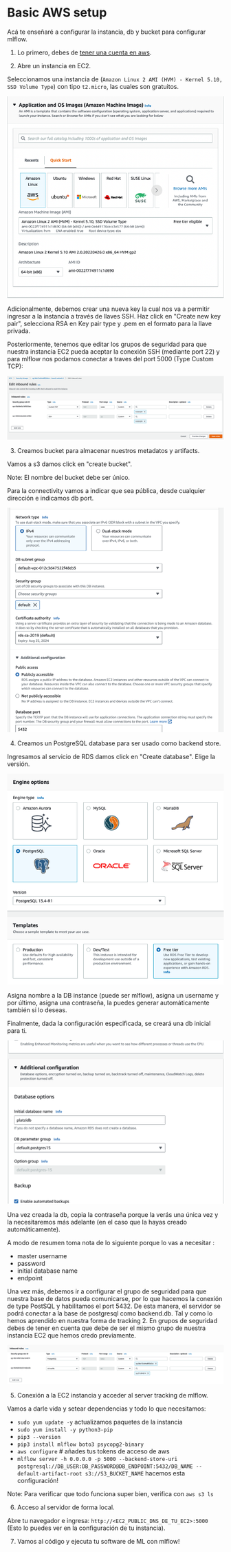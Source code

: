 # Basic AWS setup

Acá te enseñaré a configurar la instancia, db y bucket para configurar mlflow.

1. Lo primero, debes de [tener una cuenta en aws](https://aws.amazon.com/free).

2. Abre un instancia en EC2. 

Seleccionamos una instancia de  (`Amazon Linux 2 AMI (HVM) - Kernel 5.10, SSD Volume Type`) con tipo `t2.micro`, las cuales son gratuitos.


<img src="../images/ec2_os.png/">

Adicionalmente, debemos crear una nueva key la cual nos va a permitir ingresar a la instancia a través de llaves SSH. Haz click en "Create new key pair", selecciona RSA en Key pair type y .pem en el formato para la llave privada. 


Posteriormente, tenemos que editar los grupos de seguridad para que nuestra instancia EC2 pueda aceptar la conexión SSH (mediante port 22) y para mlflow nos podamos conectar a traves del port 5000 (Type Custom TCP):

<img src="../images/security_group.png"/>

3. Creamos bucket para almacenar nuestros metadatos y artifacts.

Vamos a s3 damos click en "create bucket". 

Note: El nombre del bucket debe ser único. 

Para la connectivity vamos a indicar que sea pública, desde cualquier dirección e indicamos db port. 

<img src="../images/connectivity.png"/>


4. Creamos un PostgreSQL database para ser usado como backend store. 

Ingresamos al servicio de RDS damos click en "Create database". Elige la versión.

<img src="../images/postgresql.png"/>

Asigna nombre a la  DB instance (puede ser mlflow), asigna un username y por último,  asigna una contraseña, la puedes generar automáticamente también si lo deseas. 

Finalmente, dada la configuración especificada, se creará una db inicial para ti. 

<img src="../images/initial_database.png"/>

Una vez creada la db, copia la contraseña porque la verás una única vez y la necesitaremos más adelante (en el caso que la hayas creado automáticamente). 

A modo de resumen toma nota de lo siguiente porque lo vas a necesitar :

* master username
* password 
* initial database name
* endpoint

Una vez más, debemos ir a configurar el grupo de seguridad para que nuestra base de datos pueda comunicarse, por lo que hacemos la conexión de type PostSQL y habilitamos el port 5432. De esta manera, el servidor se podrá conectar a la base de postgresql como backend.db. Tal y como lo hemos aprendido en nuestra forma de tracking 2. En grupos de seguridad debes de tener en cuenta que debe de ser el mismo grupo de nuestra instancia EC2 que hemos credo previamente. 

<img src="../images/postgresql_inbound_rule.png"/>

5. Conexión a la EC2 instancia y acceder al server tracking de mlflow. 

Vamos a darle vida y setear dependencias y todo lo que necesitamos:

* `sudo yum update -y` actualizamos paquetes de la instancia
* `sudo yum install -y python3-pip`
*  `pip3 --version`
* `pip3 install mlflow boto3 psycopg2-binary`
* `aws configure`   # añades tus tokens de acceso de aws
* `mlflow server -h 0.0.0.0 -p 5000 --backend-store-uri postgresql://DB_USER:DB_PASSWORD@DB_ENDPOINT:5432/DB_NAME --default-artifact-root s3://S3_BUCKET_NAME` hacemos esta configuración! 

Note: Para verificar que todo funciona super bien, verifica con `aws s3 ls`

6. Acceso al servidor de forma local.

Abre tu navegador e ingresa: `http://<EC2_PUBLIC_DNS_DE_TU_EC2>:5000` (Esto lo puedes ver en la configuración de tu instancia). 

7. Vamos al código y ejecuta tu software de ML con mlflow! 